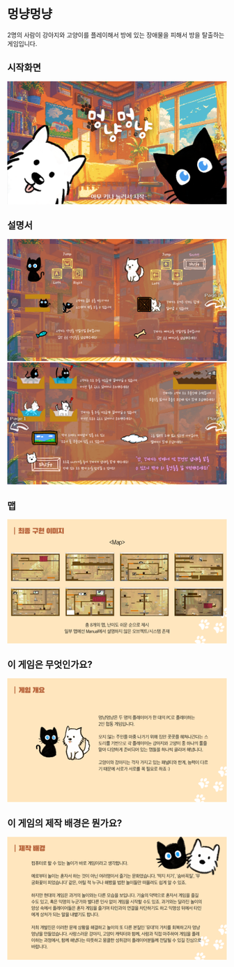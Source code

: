 # 멍냥멍냥

2명의 사람이 강아지와 고양이를 플레이해서 방에 있는 장애물을 피해서 방을 탈출하는 게임입니다.

## 시작화면
![](./presentation/1.png)
## 설명서
![](./presentation/manual1.png)
![](./presentation/manual2.png)
## 맵
![](./presentation/4.png)
## 이 게임은 무엇인가요?
![](./presentation/2.png)
## 이 게임의 제작 배경은 뭔가요?
![](./presentation/3.png)
